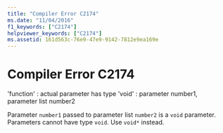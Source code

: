 ```yaml
---
title: "Compiler Error C2174"
ms.date: "11/04/2016"
f1_keywords: ["C2174"]
helpviewer_keywords: ["C2174"]
ms.assetid: 161d563c-76e9-47e9-9142-7812e9ea169e
---
```

# Compiler Error C2174

'function' : actual parameter has type 'void' : parameter number1, parameter list number2

Parameter `number1` passed to parameter list `number2` is a `void` parameter. Parameters cannot have type `void`. Use `void*` instead.